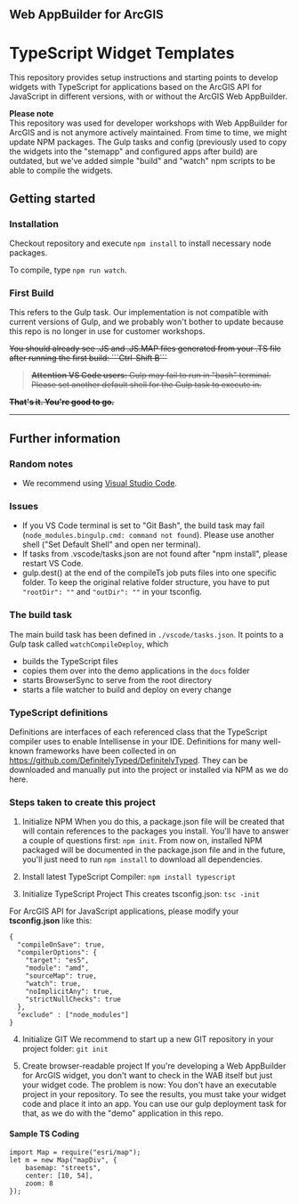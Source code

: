 ## Web AppBuilder for ArcGIS
# TypeScript Widget Templates
This repository provides setup instructions and starting points to develop widgets with TypeScript for applications based on the ArcGIS API for JavaScript in different versions, with or without the ArcGIS Web AppBuilder.

<b>Please note</b><br/>
This repository was used for developer workshops with Web AppBuilder for ArcGIS and is not anymore actively maintained. From time to time, we might update NPM packages. The Gulp tasks and config (previously used to copy the widgets into the "stemapp" and configured apps after build) are outdated, but we've added simple "build" and "watch" npm scripts to be able to compile the widgets.

## Getting started
### Installation
Checkout repository and execute ```npm install``` to install necessary node packages.

To compile, type ```npm run watch```.


### First Build

This refers to the Gulp task. Our implementation is not compatible with current versions of Gulp, and we probably won't bother to update because this repo is no longer in use for customer workshops.

<s>
You should already see .JS and .JS.MAP files generated from your .TS file after running the first build: ```Ctrl-Shift B```

> **Attention VS Code users:** Gulp may fail to run in "bash" terminal. Please set another default shell for the Gulp task to execute in.

**That's it. You're good to go.**
</s>

---

## Further information

### Random notes
* We recommend using [Visual Studio Code](https://code.visualstudio.com).

### Issues
* If you VS Code terminal is set to "Git Bash", the build task may fail (```node_modules.bingulp.cmd: command not found```). Please use another shell ("Set Default Shell" and open ner terminal).
* If tasks from .vscode/tasks.json are not found after "npm install", please restart VS Code.
* gulp.dest() at the end of the compileTs job puts files into one specific folder. To keep the original relative folder structure, you have to put ```"rootDir": ""``` and ```"outDir": ""``` in your tsconfig. 

### The build task
The main build task has been defined in ```./vscode/tasks.json```. It points to a Gulp task called ```watchCompileDeploy```, which 
* builds the TypeScript files
* copies them over into the demo applications in the ```docs``` folder 
* starts BrowserSync to serve from the root directory
* starts a file watcher to build and deploy on every change

### TypeScript definitions
Definitions are interfaces of each referenced class that the TypeScript compiler uses to enable Intellisense in your IDE. Definitions for many well-known frameworks have been collected in on https://github.com/DefinitelyTyped/DefinitelyTyped. They can be downloaded and manually put into the project or installed via NPM as we do here.

### Steps taken to create this project
1. Initialize NPM
When you do this, a package.json file will be created that will contain references to the packages you install. You'll have to answer a couple of questions first: ```npm init```. From now on, installed NPM packaged will be documented in the package.json file and in the future, you'll just need to run ```npm install``` to download all dependencies. 

2. Install latest TypeScript Compiler: ```npm install typescript```

3. Initialize TypeScript Project
This creates tsconfig.json: ```tsc -init```

For ArcGIS API for JavaScript applications, please modify your **tsconfig.json** like this:
```
{
  "compileOnSave": true,
  "compilerOptions": {
    "target": "es5",
    "module": "amd",
    "sourceMap": true,
    "watch": true,
    "noImplicitAny": true,
    "strictNullChecks": true
  },
  "exclude" : ["node_modules"]
}
```

4. Initialize GIT
We recommend to start up a new GIT repository in your project folder: ```git init```

5. Create browser-readable project
If you're developing a Web AppBuilder for ArcGIS widget, you don't want to check in the WAB itself but just your widget code. The problem is now: You don't have an executable project in your repository. To see the results, you must take your widget code and place it into an app. You can use our gulp deployment task for that, as we do with the "demo" application in this repo.

#### Sample TS Coding
```
import Map = require("esri/map");
let m = new Map("mapDiv", {
    basemap: "streets",
    center: [10, 54],
    zoom: 8
});
```